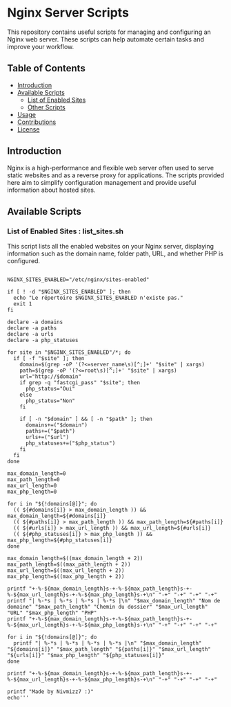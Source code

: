# Nginx Server Scripts

This repository contains useful scripts for managing and configuring an Nginx web server. These scripts can help automate certain tasks and improve your workflow.

## Table of Contents

- [Introduction](#introduction)
- [Available Scripts](#available-scripts)
  - [List of Enabled Sites](#list-of-enabled-sites-:-list_sites.sh)
  - [Other Scripts](#other-scripts)
- [Usage](#usage)
- [Contributions](#contributions)
- [License](#license)

## Introduction

Nginx is a high-performance and flexible web server often used to serve static websites and as a reverse proxy for applications. The scripts provided here aim to simplify configuration management and provide useful information about hosted sites.

## Available Scripts

### List of Enabled Sites : list_sites.sh

This script lists all the enabled websites on your Nginx server, displaying information such as the domain name, folder path, URL, and whether PHP is configured.

```bash#!/bin/bash

NGINX_SITES_ENABLED="/etc/nginx/sites-enabled"

if [ ! -d "$NGINX_SITES_ENABLED" ]; then
  echo "Le répertoire $NGINX_SITES_ENABLED n'existe pas."
  exit 1
fi

declare -a domains
declare -a paths
declare -a urls
declare -a php_statuses

for site in "$NGINX_SITES_ENABLED"/*; do
  if [ -f "$site" ]; then
    domain=$(grep -oP '(?<=server_name\s)[^;]+' "$site" | xargs)
    path=$(grep -oP '(?<=root\s)[^;]+' "$site" | xargs)
    url="http://$domain"
    if grep -q "fastcgi_pass" "$site"; then
      php_status="Oui"
    else
      php_status="Non"
    fi

    if [ -n "$domain" ] && [ -n "$path" ]; then
      domains+=("$domain")
      paths+=("$path")
      urls+=("$url")
      php_statuses+=("$php_status")
    fi
  fi
done

max_domain_length=0
max_path_length=0
max_url_length=0
max_php_length=0

for i in "${!domains[@]}"; do
  (( ${#domains[i]} > max_domain_length )) && max_domain_length=${#domains[i]}
  (( ${#paths[i]} > max_path_length )) && max_path_length=${#paths[i]}
  (( ${#urls[i]} > max_url_length )) && max_url_length=${#urls[i]}
  (( ${#php_statuses[i]} > max_php_length )) && max_php_length=${#php_statuses[i]}
done

max_domain_length=$((max_domain_length + 2))
max_path_length=$((max_path_length + 2))
max_url_length=$((max_url_length + 2))
max_php_length=$((max_php_length + 2))

printf "+-%-${max_domain_length}s-+-%-${max_path_length}s-+-%-${max_url_length}s-+-%-${max_php_length}s-+\n" "-+" "-+" "-+" "-+"
printf "| %-*s | %-*s | %-*s | %-*s |\n" "$max_domain_length" "Nom de domaine" "$max_path_length" "Chemin du dossier" "$max_url_length" "URL" "$max_php_length" "PHP"
printf "+-%-${max_domain_length}s-+-%-${max_path_length}s-+-%-${max_url_length}s-+-%-${max_php_length}s-+\n" "-+" "-+" "-+" "-+"

for i in "${!domains[@]}"; do
  printf "| %-*s | %-*s | %-*s | %-*s |\n" "$max_domain_length" "${domains[i]}" "$max_path_length" "${paths[i]}" "$max_url_length" "${urls[i]}" "$max_php_length" "${php_statuses[i]}"
done

printf "+-%-${max_domain_length}s-+-%-${max_path_length}s-+-%-${max_url_length}s-+-%-${max_php_length}s-+\n" "-+" "-+" "-+" "-+"

printf "Made by Nivmizz7 :)"
echo'''

